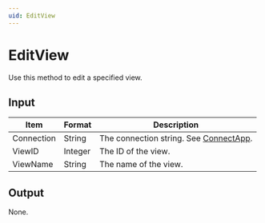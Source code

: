 ```yaml
---
uid: EditView
---
```


# EditView

Use this method to edit a specified view.

## Input

| Item       | Format  | Description                                              |
|------------|---------|----------------------------------------------------------|
| Connection | String  | The connection string. See [ConnectApp](xref:ConnectApp). |
| ViewID     | Integer | The ID of the view.                                      |
| ViewName   | String  | The name of the view.                                    |

## Output

None.
